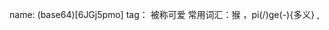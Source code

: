 name: (base64)[6JGj5pmo]
tag：<!--打jiao--> 被称可爱
常用词汇：猴 ，pi(/)ge(-){多义} ,<!--打jiao-->
<!--Honkai3rd,碧蓝档案,群星玩家-->